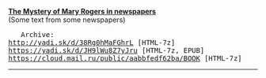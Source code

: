 <b><a href="http://stupit.github.io/text/Mystery_of_Mary_Rogers/The_Mystery_of_Mary_Rogers_in_newspapers.htm">The Mystery of Mary Rogers in newspapers</a></b><br>
(Some text from some newspapers)
<pre>	Archive:
<a href="http://yadi.sk/d/38Rg0hMaFGhrL">http://yadi.sk/d/38Rg0hMaFGhrL</a> [HTML-7z]
<a href="https://yadi.sk/d/JH9lWu8Z7yJru">https://yadi.sk/d/JH9lWu8Z7yJru</a> [HTML-7z, EPUB]
<a href="https://cloud.mail.ru/public/aabbfedf62ba/BOOK">https://cloud.mail.ru/public/aabbfedf62ba/BOOK</a> [HTML-7z]
</pre>
<hr>
